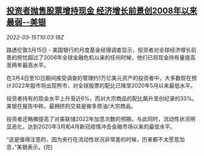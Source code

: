 <!--1647340263000-->
[投资者抛售股票增持现金 经济增长前景创2008年以来最弱--美银](https://cn.reuters.com/article/bofa-fund-managers-poll-0315-tues-idCNKCS2LC0Z5)
------

<div><i>2022-03-15T10:03:18Z</i></div><p>路透伦敦3月15日 - 美国银行的月度基金经理调查显示，投资者对全球经济增长前景的担忧超过了2008年全球金融危机以来的任何时候，他们已将现金持有量提高至两年最高水平。</p><p>在3月4日至10日期间接受调查的管理约1万亿美元资产的投资者中，大多数现在预计2022年股市将出现熊市，对全球股票的配比已降至2020年5月以来最低水平。</p><p>投资者持有的现金水平上升至近6%，而对大宗商品的配比飙升至创纪录的33%。美银在报告中称，最拥挤的交易是做多原油/大宗商品。</p><p>投资者还略微提高了对美联储2022年加息次数的预期，与此同时，流动性状况明显恶化，达到2020年3月和4月新冠疫情冲击金融市场以来的最低水平。</p><p>“这是值得注意的，因为央行在流动性状况非常差的时候，历来都不太愿意加息，”美银表示。(完)</p>

